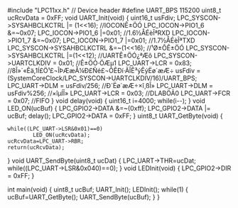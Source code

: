 #include "LPC11xx.h"                    // Device header
#define UART_BPS 115200
uint8_t ucRcvData = 0xFF;
void UART_Init(void)
{
	uint16_t usFdiv;
	LPC_SYSCON->SYSAHBCLKCTRL |= (1<<16); //IOCONÊ±ÖÓ
	LPC_IOCON->PIO1_6 &=~0x07;
	LPC_IOCON->PIO1_6 |=0x01;             //1.6½ÅÉèÎªRXD
	LPC_IOCON->PIO1_7 &=~0x07;
	LPC_IOCON->PIO1_7 |=0x01;             //1.7½ÅÉèÎªTXD
	LPC_SYSCON->SYSAHBCLKCTRL &=~(1<<16); //¹Ø±ÕÊ±ÖÓ
	LPC_SYSCON->SYSAHBCLKCTRL |=(1<<12);  //UARTÊ±ÖÓ¿ªÆô
	LPC_SYSCON->UARTCLKDIV = 0x01;        //Ê±ÖÓ·ÖÆµ1
	LPC_UART->LCR = 0x83;                 //8Î»´«Êä,1Í£Ö¹£¬ÎÞÆæÅ¼Ð£Ñé£¬ÔÊÐí·ÃÎÊ³ýÊýËø´æÆ÷
	usFdiv = (SystemCoreClock/LPC_SYSCON->UARTCLKDIV/16)/UART_BPS;
	LPC_UART->DLM = usFdiv/256;           //Ð´Ëø´æÆ÷×î¸ßÎ»
	LPC_UART->DLM = usFdiv%256;           //×îµÍÎ»
	LPC_UART->LCR = 0x03;                 //DLABÖÃ0
	LPC_UART->FCR = 0x07;                 //FIFO
}
void delay(void)
{
	uint16_t i=4000;
	while(i--);
}
void LED_ON(ucBuf)
{
		LPC_GPIO2->DATA &=~(0xff);
		LPC_GPIO2->DATA |= ucBuf;
		delay();
		LPC_GPIO2->DATA = 0xFF;
}
uint8_t UART_GetByte(void)
{

	while((LPC_UART->LSR&0x01)==0)
			LED_ON(ucRcvData);
	ucRcvData=LPC_UART->RBR;
	return(ucRcvData);
}
void UART_SendByte(uint8_t ucDat)
{
	LPC_UART->THR=ucDat;
	while((LPC_UART->LSR&0x040)==0);
}
void LEDInit(void)
{
	LPC_GPIO2->DIR = 0xFF;
}


int main(void)
{
	uint8_t ucBuf;
	UART_Init();
	LEDInit();
	while(1)
	{
		ucBuf=UART_GetByte();
		UART_SendByte(ucBuf);
	}
}
